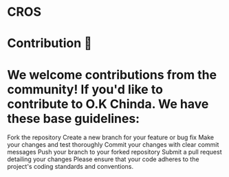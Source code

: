 # CROS
# Contribution 🤝

# We welcome contributions from the community! If you'd like to contribute to O.K Chinda. We have these base guidelines:

Fork the repository
Create a new branch for your feature or bug fix
Make your changes and test thoroughly
Commit your changes with clear commit messages
Push your branch to your forked repository
Submit a pull request detailing your changes
Please ensure that your code adheres to the project's coding standards and conventions.
